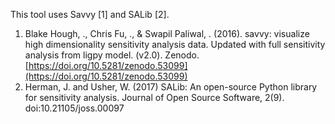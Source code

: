 
This tool uses Savvy [1] and SALib [2].

1. Blake Hough, ., Chris Fu, ., & Swapil Paliwal, . (2016). savvy: visualize high dimensionality sensitivity analysis data. Updated with full sensitivity analysis from ligpy model. (v2.0). Zenodo. [https://doi.org/10.5281/zenodo.53099](https://doi.org/10.5281/zenodo.53099)
2. Herman, J. and Usher, W. (2017) SALib: An open-source Python library for sensitivity analysis. Journal of Open Source Software, 2(9). doi:10.21105/joss.00097
